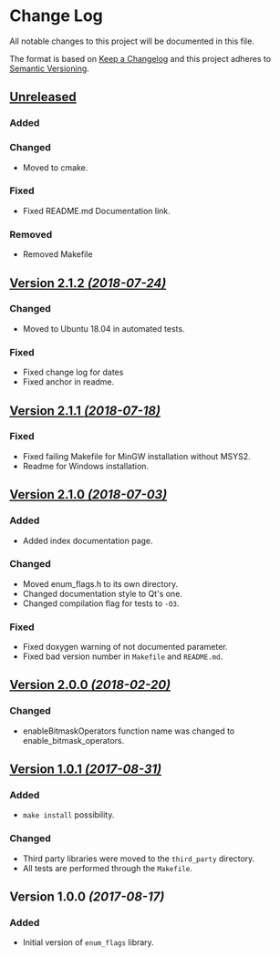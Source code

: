 # Change Log
All notable changes to this project will be documented in this file.

The format is based on [Keep a Changelog](http://keepachangelog.com/) 
and this project adheres to [Semantic Versioning](http://semver.org/).


## [Unreleased](https://github.com/lumik/enum_flags/compare/master...develop)


### Added


### Changed

- Moved to cmake.


### Fixed

- Fixed README.md Documentation link.


### Removed

- Removed Makefile


## [Version 2.1.2 *(2018-07-24)*](https://github.com/lumik/enum_flags/compare/v2.1.1...v2.1.2)


### Changed

- Moved to Ubuntu 18.04 in automated tests.


### Fixed

- Fixed change log for dates
- Fixed anchor in readme.


## [Version 2.1.1 *(2018-07-18)*](https://github.com/lumik/enum_flags/compare/v2.1.0...v2.1.1)


### Fixed
- Fixed failing Makefile for MinGW installation without MSYS2.
- Readme for Windows installation.


## [Version 2.1.0 *(2018-07-03)*](https://github.com/lumik/enum_flags/compare/v2.0.0...v2.1.0)


### Added

- Added index documentation page.


### Changed

- Moved enum_flags.h to its own directory.
- Changed documentation style to Qt's one.
- Changed compilation flag for tests to `-O3`.


### Fixed

- Fixed doxygen warning of not documented parameter.
- Fixed bad version number in `Makefile` and `README.md`.


## [Version 2.0.0 *(2018-02-20)*](https://github.com/lumik/enum_flags/compare/v1.0.1...v2.0.0)


### Changed

- enableBitmaskOperators function name was changed to enable_bitmask_operators.


## [Version 1.0.1 *(2017-08-31)*](https://github.com/lumik/enum_flags/compare/v1.0.0...v1.0.1)


### Added

- `make install` possibility.


### Changed

- Third party libraries were moved to the `third_party` directory.
- All tests are performed through the `Makefile`.


## Version 1.0.0 *(2017-08-17)*


### Added
- Initial version of `enum_flags` library.

